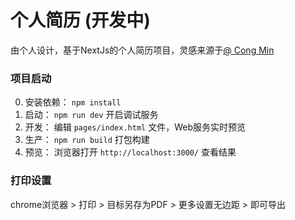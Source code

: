 # 个人简历 (开发中)

由个人设计，基于NextJs的个人简历项目，灵感来源于[@ Cong Min ](https://github.com/mcc108/resume)

### 项目启动

0. 安装依赖： `npm install`
1. 启动： `npm run dev` 开启调试服务
2. 开发： 编辑 `pages/index.html` 文件，Web服务实时预览
3. 生产： `npm run build` 打包构建
4. 预览： 浏览器打开 `http://localhost:3000/` 查看结果

### 打印设置

chrome浏览器 > 打印 > 目标另存为PDF > 更多设置无边距 > 即可导出
